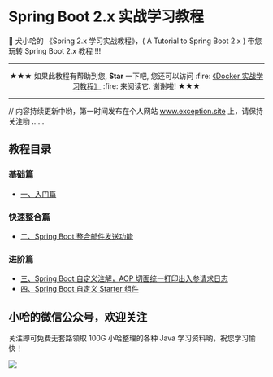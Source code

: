 # Spring Boot 2.x 实战学习教程

:green_apple: 犬小哈的 《Spring 2.x 学习实战教程》，( A Tutorial to Spring Boot 2.x ) 带您玩转 Spring Boot 2.x 教程 !!!

---

<p align="center">
 ★★★ 如果此教程有帮助到您, <b>Star</b> 一下吧, 您还可以访问 :fire: <a href="https://www.exception.site/springboot">《Docker 实战学习教程》</a> :fire: 来阅读它. 谢谢啦! ★★★
</p>

---

// 内容持续更新中哟，第一时间发布在个人网站 <a href="https://www.exception.site">www.exception.site</a> 上，请保持关注哟 ......

## 教程目录

### 基础篇

- [一、入门篇](https://www.exception.site/springboot/spring-boot-tutorial)

### 快速整合篇

- [二、Spring Boot 整合邮件发送功能](https://www.exception.site/springboot/spring-boots-send-mail)

### 进阶篇

- [三、Spring Boot 自定义注解，AOP 切面统一打印出入参请求日志](https://www.exception.site/springboot/spring-boot-aop-web-request)
- [四、Spring Boot 自定义 Starter 组件](https://www.exception.site/springboot/spring-boot-custom-starter)


## 小哈的微信公众号，欢迎关注

关注即可免费无套路领取 100G 小哈整理的各种 Java 学习资料哟，祝您学习愉快！

![](https://exception-image-bucket.oss-cn-hangzhou.aliyuncs.com/155634562788477)




